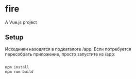 # fire
A Vue.js project

## Setup
Исходники находятся в подкаталоге /app.
Если потребуется пересобрать приложение, просто запустите из /app:

``` bash

npm install
npm run build

```
